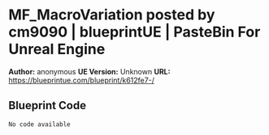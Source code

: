 # MF_MacroVariation posted by cm9090 | blueprintUE | PasteBin For Unreal Engine

**Author:** anonymous
**UE Version:** Unknown
**URL:** https://blueprintue.com/blueprint/k612fe7-/

## Blueprint Code
```ue4
No code available
```
